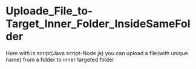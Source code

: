 # Uploade_File_to-Target_Inner_Folder_InsideSameFolder
Here with is script(Java script-Node js) you can upload a file(with unique name) from a folder to inner targeted folder
